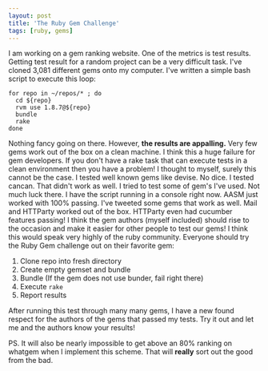 ```yaml
---
layout: post
title: 'The Ruby Gem Challenge'
tags: [ruby, gems]
---
```


I am working on a gem ranking website. One of the metrics is test
results. Getting test result for a random project can be a very
difficult task. I've cloned 3,081 different gems onto my computer. I've
written a simple bash script to execute this loop:

    for repo in ~/repos/* ; do
      cd ${repo}
      rvm use 1.8.7@${repo}
      bundle
      rake
    done

Nothing fancy going on there. However, **the results are appalling.**
Very few gems work out of the box on a clean machine. I think this a
huge failure for gem developers. If you don't have a rake task that can
execute tests in a clean environment then you have a problem! I thought
to myself, surely this cannot be the case. I tested well known gems like
devise. No dice. I tested cancan. That didn't work as well. I tried to
test some of gem's I've used. Not much luck there. I have the script
running in a console right now. AASM just worked with 100% passing.
I've tweeted some gems that work as well. Mail and HTTParty worked out
of the box. HTTParty even had cucumber features passing! I think the gem
authors (myself included) should rise to the occasion and make it easier
for other people to test our gems! I think this would speak very highly
of the ruby community. Everyone should try the Ruby Gem challenge out on
their favorite gem:

1. Clone repo into fresh directory
2. Create empty gemset and bundle 
3. Bundle (If the gem does not use bunder, fail right there)
4. Execute `rake`
5. Report results

After running this test through many many gems, I have a new found
respect for the authors of the gems that passed my tests. Try it out and
let me and the authors know your results!

PS. It will also be nearly impossible to get above an 80% ranking on
whatgem when I implement this scheme. That will **really** sort out the
good from the bad.
